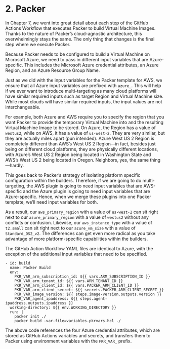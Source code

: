 # 2. Packer

In Chapter 7, we went into great detail about each step of the GitHub Actions Workflow that executes Packer to build Virtual Machine Images. Thanks to the nature of Packer’s cloud-agnostic architecture, this overwhelmingly stays the same. The only thing that changes is the final step where we execute Packer.

Because Packer needs to be configured to build a Virtual Machine on Microsoft Azure, we need to pass in different input variables that are Azure-specific. This includes the Microsoft Azure credential attributes, an Azure Region, and an Azure Resource Group Name.

Just as we did with the input variables for the Packer template for AWS, we ensure that all Azure input variables are prefixed with `azure_`. This will help if we ever want to introduce multi-targeting as many cloud platforms will have similar required inputs such as target Region and Virtual Machine size. While most clouds will have similar required inputs, the input values are not interchangeable. 

For example, both Azure and AWS require you to specify the region that you want  Packer to provide the temporary Virtual Machine into and the resulting Virtual Machine Image to be stored. On Azure, the Region has a value of `westus2`, while on AWS, it has a value of `us-west-2`. They are very similar, but they are actually miles apart (pun intended). Azure West US 2 Region is completely different than AWS’s West US 2 Region—in fact, besides just being on different cloud platforms, they are physically different locations, with Azure’s West US 2 Region being located in Washington State and AWS’s West US 2 being located in Oregon. Neighbors, yes, the same thing—hardly. 

This goes back to Packer’s strategy of isolating platform specific configuration within the builders. Therefore, if we are going to do multi-targeting, the AWS plugin is going to need input variables that are AWS-specific and the Azure plugin is going to need input variables that are Azure-specific. Hence, when we merge these plugins into one Packer template, we’ll need input variables for both.

As a result, our `aws_primary_region` with a value of `us-west-2` can sit right next to our `azure_primary_region` with a value of `westus2` without any conflicts or confusion. Likewise, our `aws_instance_type` with a value of `t2.small` can sit right next to our `azure_vm_size` with a value of `Standard_DS2_v2`. The differences can get even more radical as you take advantage of more platform-specific capabilities within the builders.

The GitHub Action Workflow YAML files are identical to Azure, with the exception of the additional input variables that need to be specified. 

	- id: build
	  name: Packer Build
	  env:
	    PKR_VAR_arm_subscription_id: ${{ vars.ARM_SUBSCRIPTION_ID }}
	    PKR_VAR_arm_tenant_id: ${{ vars.ARM_TENANT_ID }}
	    PKR_VAR_arm_client_id: ${{ vars.PACKER_ARM_CLIENT_ID }}
	    PKR_VAR_arm_client_secret: ${{ secrets.PACKER_ARM_CLIENT_SECRET }}
	    PKR_VAR_image_version: ${{ steps.image-version.outputs.version }}
	    PKR_VAR_agent_ipaddress: ${{ steps.agent-ipaddress.outputs.ipaddress }}
	  working-directory: ${{ env.WORKING_DIRECTORY }}
	  run: |
	    packer init ./
	    packer build -var-file=variables.pkrvars.hcl ./

The above code references the four Azure credential attributes, which are stored as GitHub Actions variables and secrets, and transfers them to Packer using environment variables with the `PKR_VAR_` prefix.